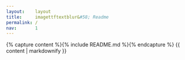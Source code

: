 ```yaml
---
layout:    layout
title:     imagettftextblur&#58; Readme
permalink: /
nav:       1
---
```


{% capture content %}{% include README.md %}{% endcapture %}
{{ content | markdownify }}
